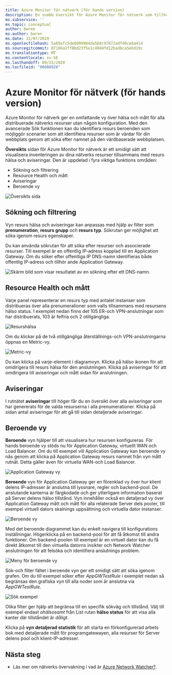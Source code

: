```yaml
---
title: Azure Monitor för nätverk (för hands version)
description: En snabb översikt för Azure Monitor för nätverk som tillhandahåller en omfattande vy över hälsa och mått för alla distribuerade nätverks resurser utan någon konfiguration.
ms.subservice: ''
ms.topic: conceptual
author: bwren
ms.author: bwren
ms.date: 11/07/2019
ms.openlocfilehash: 5a85efc5de0d99904da568c97672adf40ce8a414
ms.sourcegitcommit: 07166a1ff8bd23f5e1c49d4fd12badbca5ebd19c
ms.translationtype: MT
ms.contentlocale: sv-SE
ms.lasthandoff: 09/15/2020
ms.locfileid: "90088926"
---
```

# <a name="azure-monitor-for-networks-preview"></a>Azure Monitor för nätverk (för hands version)
Azure Monitor för nätverk ger en omfattande vy över hälsa och mått för alla distribuerade nätverks resurser utan någon konfiguration. Med den avancerade Sök funktionen kan du identifiera resurs beroenden som möjliggör scenarier som att identifiera resurser som är värdar för din webbplats genom att söka efter namnet på den värdbaserade webbplatsen.

**Översikts** sidan för Azure Monitor för nätverk är ett smidigt sätt att visualisera inventeringen av dina nätverks resurser tillsammans med resurs hälsa och aviseringar. Den är uppdelad i fyra viktiga funktions områden:

- Sökning och filtrering
- Resource Health och mått
- Aviseringar 
- Beroende vy

![Översikts sida](media/network-insights-overview/overview.png)

## <a name="search-and-filtering"></a>Sökning och filtrering
Vyn resurs hälsa och aviseringar kan anpassas med hjälp av filter som **prenumeration**, **resurs grupp** och **resurs typ**. Sökrutan ger möjlighet att söka igenom resurs egenskaper.

Du kan använda sökrutan för att söka efter resurser och associerade resurser. Till exempel är en offentlig IP-adress kopplad till en Application Gateway. Om du söker efter offentliga IP DNS-namn identifieras både offentlig IP-adress och tillhör ande Application Gateway.

![Skärm bild som visar resultatet av en sökning efter ett DNS-namn.](media/network-insights-overview/search.png)


## <a name="resource-health-and-metric"></a>Resource Health och mått
Varje panel representerar en resurs typ med antalet instanser som distribueras över alla prenumerationer som valts tillsammans med resursens hälso status. I exemplet nedan finns det 105 ER-och VPN-anslutningar som har distribuerats, 103 är felfria och 2 otillgängliga.

![Resurshälsa](media/network-insights-overview/resource-health.png)

Om du klickar på de två otillgängliga återställnings-och VPN-anslutningarna öppnas en Metric-vy. 

![Metric-vy](media/network-insights-overview/metric-view.png)

Du kan klicka på varje-element i diagramvyn. Klicka på hälso ikonen för att omdirigera till resurs hälsa för den anslutningen. Klicka på aviseringar för att omdirigera till aviseringar och mått sidan för anslutningen. 

## <a name="alerts"></a>Aviseringar
I rutnätet **aviseringar** till höger får du en översikt över alla aviseringar som har genererats för de valda resurserna i alla prenumerationer. Klicka på sidan antal aviseringar för att gå till sidan detaljerade aviseringar.

## <a name="dependency-view"></a>Beroende vy
**Beroende** vyn hjälper till att visualisera hur resursen konfigureras. För hands beroende vy stöds nu för Application Gateway, virtuellt WAN och Load Balancer. Om du till exempel vill Application Gateway kan beroende vy nås genom att klicka på Application Gateway resurs namnet från vyn mått rutnät. Detta gäller även för virtuella WAN-och Load Balancer. 

![Application Gateway vy](media/network-insights-overview/application-gateway.png)

**Beroende** vyn för Application Gateway ger en förenklad vy över hur klient delens IP-adresser är anslutna till lyssnare, regler och backend-pool. De anslutande kanterna är färgkodade och ger ytterligare information baserat på Server delens hälso tillstånd. Vyn innehåller också en detaljerad vy över Application Gateway mått och mått för alla relaterade Server dels pooler, till exempel virtuell dators skalnings uppsättning och virtuella dator instanser.

![Beroende vy](media/network-insights-overview/dependency-view.png)

Med det beroende diagrammet kan du enkelt navigera till konfigurations inställningar. Högerklicka på en backend-pool för att få åtkomst till andra funktioner. Om backend-poolen till exempel är en virtuell dator kan du få direkt åtkomst till den virtuella datorns insikter och Network Watcher anslutningen för att felsöka och identifiera anslutnings problem.

![Meny för beroende vy](media/network-insights-overview/dependency-view-menu.png)

Sök-och filter fältet i beroende vyn ger ett smidigt sätt att söka igenom grafen. Om du till exempel söker efter *AppGWTestRule* i exemplet nedan så begränsas den grafiska vyn till alla noder som är anslutna via *AppGWTestRule*. 

![Sök exempel](media/network-insights-overview/search-example.png)

Olika filter ger hjälp att begränsa till en specifik sökväg och tillstånd. Välj till exempel endast *ohälsosamt* från List rutan **hälso status** för att visa alla kanter där tillståndet är *dåligt*.

Klicka på **vyn detaljerad statistik** för att starta en förkonfigurerad arbets bok med detaljerade mått för programgatewayen, alla resurser för Server delens pool och klient-IP-adresser. 

## <a name="next-steps"></a>Nästa steg 

- Läs mer om nätverks övervakning i vad är [Azure Network Watcher?](../../network-watcher/network-watcher-monitoring-overview.md).
